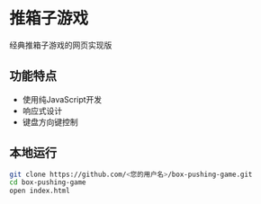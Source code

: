 # 推箱子游戏
经典推箱子游戏的网页实现版
## 功能特点
- 使用纯JavaScript开发
- 响应式设计
- 键盘方向键控制
## 本地运行
```bash
git clone https://github.com/<您的用户名>/box-pushing-game.git
cd box-pushing-game
open index.html
